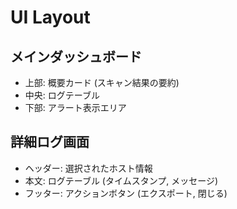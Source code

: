 # UI Layout

## メインダッシュボード
- 上部: 概要カード (スキャン結果の要約)
- 中央: ログテーブル
- 下部: アラート表示エリア

## 詳細ログ画面
- ヘッダー: 選択されたホスト情報
- 本文: ログテーブル (タイムスタンプ, メッセージ)
- フッター: アクションボタン (エクスポート, 閉じる)
